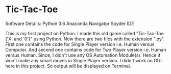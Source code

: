 # Tic-Tac-Toe
  
  Software Details:
    Python 3.6
    Anaconda Navigator
      Spyder IDE
  
  This is my first project on Python. I made this old game called "Tic-Tac-Toe ('X' and '0')" using Python.
  Now there are two files with the extension ".py". First one contains the code for Single Player version i.e. Human versus Computer. And second one contains code for Two Player version i.e. Human versus Human.
  Since, I didn't use any OS Automation Module(s). Hence it won't make any smart moves in Single Player version. I didn't work on GUI here in this project. So output will be displayed on Terminal.
  
